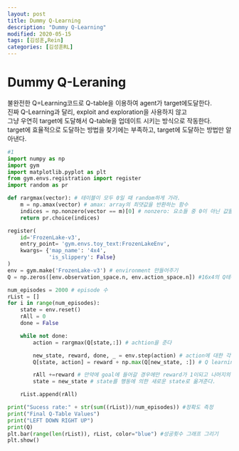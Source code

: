 ```yaml
---
layout: post
title: Dummy Q-Learning
description: "Dummy Q-Learning"
modified: 2020-05-15
tags: [김성훈,Rein]
categories: [김성훈RL]
---
```

# Dummy Q-Leraning
불완전한 Q=Learning코드로 Q-table을 이용하여 agent가 target에도달한다.<br>
진짜 Q-Learning과 달리, exploit and exploration을 사용하지 않고<br>
그냥 우연히 target에 도달해서 Q-table을 업데이트 시키는 방식으로 작동한다.<br>
target에 효율적으로 도달하는 방법을 찾기에는 부족하고, target에 도달하는 방법만 알아낸다.<br> 
```python
#1
import numpy as np
import gym
import matplotlib.pyplot as plt
from gym.envs.registration import register
import random as pr

def rargmax(vector): # 테이블이 모두 0일 때 random하게 가라.
    m = np.amax(vector) # amax: array의 최댓값을 반환하는 함수
    indices = np.nonzero(vector == m)[0] # nonzero: 요소들 중 0이 아닌 값들의 index를 반환해준다.
    return pr.choice(indices)

register(
    id='FrozenLake-v3',
    entry_point= 'gym.envs.toy_text:FrozenLakeEnv',
    kwargs= {'map_name': '4x4',
             'is_slippery': False}
)
env = gym.make('FrozenLake-v3') # environment 만들어주기
Q = np.zeros([env.observation_space.n, env.action_space.n]) #16x4의 Q테이블을 만들고 테이블을 모두 0으로 초기화

num_episodes = 2000 # episode 수
rList = []
for i in range(num_episodes):
    state = env.reset()
    rAll = 0
    done = False

    while not done:
        action = rargmax(Q[state,:]) # achtion을 준다

        new_state, reward, done, _ = env.step(action) # action에 대한 각각의 값을 받아준다
        Q[state, action] = reward + np.max(Q[new_state, :]) # Q learning의 핵심적인 식

        rAll +=reward # 만약에 goal에 들어갈 경우에만 reward가 1이되고 나머지의 경우는 0
        state = new_state # state를 행동에 의한 새로운 state로 옮겨준다.

    rList.append(rAll)

print("Sucess rate:" + str(sum((rList))/num_episodes)) #정확도 측정
print("Final Q-Table Values")
print("LEFT DOWN RIGHT UP")
print(Q)
plt.bar(range(len(rList)), rList, color="blue") #성공횟수 그래프 그리기
plt.show()
```
